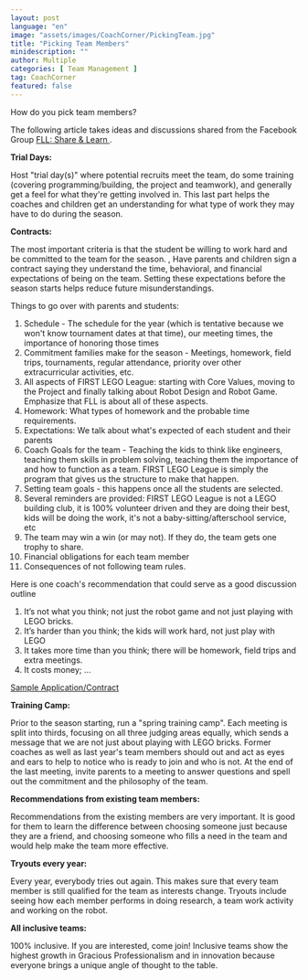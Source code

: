```yaml
---
layout: post
language: "en"
image: "assets/images/CoachCorner/PickingTeam.jpg"
title: "Picking Team Members"
minidescription: ""
author: Multiple
categories: [ Team Management ]
tag: CoachCorner
featured: false
---
```

 How do you pick team members?
 
 The following article takes ideas and discussions shared from the Facebook Group <a href="https://www.facebook.com/groups/FLLShareandLearn/">FLL: Share & Learn </a>.
 
 **Trial Days:**
 
 Host "trial day(s)" where potential recruits meet the team, do some training (covering programming/building, the project and teamwork), and generally get a feel for what they're getting involved in. This last part helps the coaches and children get an understanding for what type of work they may have to do during the season.

**Contracts:**

The most important criteria is that the student be willing to work hard and be committed to the team for the season. , Have parents and children sign a contract saying they understand the time, behavioral, and financial expectations of being on the team. Setting these expectations before the season starts helps reduce future misunderstandings.

Things to go over with parents and students:
1. Schedule - The schedule for the year (which is tentative because we won't know tournament dates at that time), our meeting times, the importance of honoring those times
2. Commitment families make for the season - Meetings, homework, field trips, tournaments, regular attendance, priority over other extracurricular activities, etc.
3. All aspects of FIRST LEGO League:  starting with Core Values, moving to the Project and finally talking about Robot Design and Robot Game. Emphasize that FLL is about all of these aspects.
4. Homework: What types of homework and the probable time requirements.
5. Expectations: We talk about what's expected of each student and their parents 
6. Coach Goals for the team - Teaching the kids to think like engineers, teaching them skills in problem solving, teaching them the importance of and how to function as a team. FIRST LEGO League is simply the program that gives us the structure to make that happen.
7. Setting team goals - this happens once all the students are selected.
8. Several reminders are provided: FIRST LEGO League is not a LEGO building club, it is 100% volunteer driven and they are doing their best, kids will be doing the work, it's not a baby-sitting/afterschool service, etc
9. The team may win a win (or may not). If they do, the team gets one trophy to share.
10. Financial obligations for each team member
11. Consequences of not following team rules.

Here is one coach's recommendation that could serve as a good discussion outline
1) It’s not what you think; not just the robot game and not just playing with LEGO bricks.
2) It’s harder than you think; the kids will work hard, not just play with LEGO
3) It takes more time than you think; there will be homework, field trips and extra meetings.
4) It costs money; ...

<a href="https://docs.google.com/document/d/1ahbbCgoE759GBu-GSkHoKJQhOCjtHtMfa3U8oOyTVto/edit?fbclid=IwAR1O7gNwqVT7jtOuj9Lu6uwhbzAdLO314srVfCXT1c7yF27hneC8MXFYpeU">Sample Application/Contract </a>

**Training Camp:**

Prior to the season starting, run a "spring training camp".  Each meeting is split into thirds, focusing on all three judging areas equally, which sends a message that we are not just about playing with LEGO bricks. Former coaches as well as last year's team members should out and act as eyes and ears to help to notice who is ready to join and who is not. At the end of the last meeting, invite parents to a meeting to answer questions and spell out the commitment and the philosophy of the team.
  
**Recommendations from existing team members:**

Recommendations from the existing members are very important.  It is good for them to learn the difference between choosing someone just because they are a friend, and choosing someone who fills a need in the team and would help make the team more effective. 

**Tryouts every year:**

Every year, everybody tries out again. This makes sure that every team member is still qualified for the team as interests change. Tryouts include seeing how each member performs in doing research, a team work activity and working on the robot.

**All inclusive teams:**

100% inclusive. If you are interested, come join! Inclusive teams show the highest growth in Gracious Professionalism and in innovation because everyone brings a unique angle of thought to the table.
